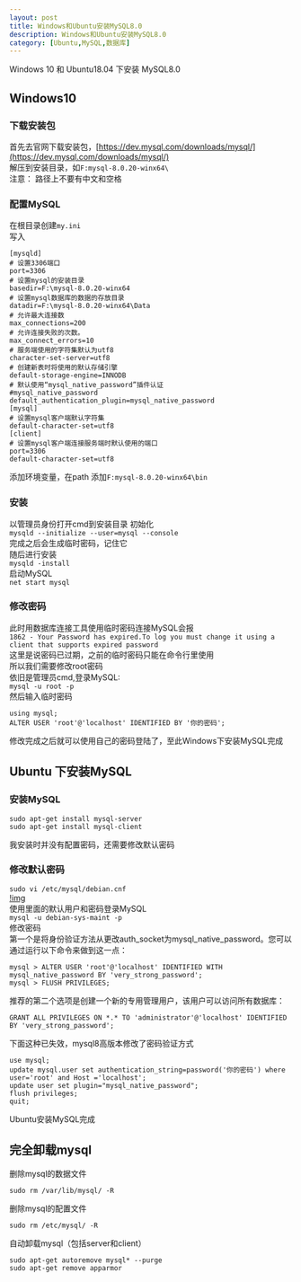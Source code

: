 ```yaml
---
layout: post
title: Windows和Ubuntu安装MySQL8.0
description: Windows和Ubuntu安装MySQL8.0
category: [Ubuntu,MySQL,数据库]
---
```

Windows 10 和 Ubuntu18.04 下安装 MySQL8.0  
##  Windows10
### 下载安装包  
首先去官网下载安装包，[https://dev.mysql.com/downloads/mysql/](https://dev.mysql.com/downloads/mysql/)  
解压到安装目录，如`F:mysql-8.0.20-winx64\`  
注意： 路径上不要有中文和空格  
### 配置MySQL
在根目录创建`my.ini`  
写入
```
[mysqld]
# 设置3306端口
port=3306
# 设置mysql的安装目录
basedir=F:\mysql-8.0.20-winx64
# 设置mysql数据库的数据的存放目录
datadir=F:\mysql-8.0.20-winx64\Data
# 允许最大连接数
max_connections=200
# 允许连接失败的次数。
max_connect_errors=10
# 服务端使用的字符集默认为utf8
character-set-server=utf8
# 创建新表时将使用的默认存储引擎
default-storage-engine=INNODB
# 默认使用“mysql_native_password”插件认证
#mysql_native_password
default_authentication_plugin=mysql_native_password
[mysql]
# 设置mysql客户端默认字符集
default-character-set=utf8
[client]
# 设置mysql客户端连接服务端时默认使用的端口
port=3306
default-character-set=utf8
```
添加环境变量，在path 添加`F:mysql-8.0.20-winx64\bin`  
### 安装
以管理员身份打开cmd到安装目录
初始化  
`mysqld --initialize --user=mysql --console`  
完成之后会生成临时密码，记住它  
随后进行安装  
`mysqld -install`  
启动MySQL  
`net start mysql`  
### 修改密码
此时用数据库连接工具使用临时密码连接MySQL会报  
`1862 - Your Password has expired.To log you must change it using a client that supports expired password`  
这里是说密码已过期，之前的临时密码只能在命令行里使用  
所以我们需要修改root密码  
依旧是管理员cmd,登录MySQL:  
`mysql -u root -p`  
然后输入临时密码  
```
using mysql;
ALTER USER 'root'@'localhost' IDENTIFIED BY '你的密码';
```
修改完成之后就可以使用自己的密码登陆了，至此Windows下安装MySQL完成  
## Ubuntu 下安装MySQL
### 安装MySQL
```
sudo apt-get install mysql-server
sudo apt-get install mysql-client
```
我安装时并没有配置密码，还需要修改默认密码  
### 修改默认密码
`sudo vi /etc/mysql/debian.cnf`  
[!img]({{site.cdn}}/static/image/2020/05/202005201228.jpg)  
使用里面的默认用户和密码登录MySQL  
`mysql -u debian-sys-maint -p`  
修改密码  
第一个是将身份验证方法从更改auth_socket为mysql_native_password。您可以通过运行以下命令来做到这一点：
```
mysql > ALTER USER 'root'@'localhost' IDENTIFIED WITH mysql_native_password BY 'very_strong_password';
mysql > FLUSH PRIVILEGES;
```
推荐的第二个选项是创建一个新的专用管理用户，该用户可以访问所有数据库：
```
GRANT ALL PRIVILEGES ON *.* TO 'administrator'@'localhost' IDENTIFIED BY 'very_strong_password';
```
下面这种已失效，mysql8高版本修改了密码验证方式
```
use mysql;
update mysql.user set authentication_string=password('你的密码') where user='root' and Host ='localhost';
update user set plugin="mysql_native_password";
flush privileges;
quit;
```
Ubuntu安装MySQL完成
## 完全卸载mysql
删除mysql的数据文件
```
sudo rm /var/lib/mysql/ -R
```  
删除mysql的配置文件
```
sudo rm /etc/mysql/ -R
```  
自动卸载mysql（包括server和client）
```
sudo apt-get autoremove mysql* --purge
sudo apt-get remove apparmor
```
